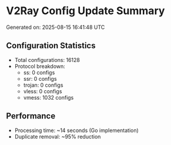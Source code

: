 # V2Ray Config Update Summary
Generated on: 2025-08-15 16:41:48 UTC

## Configuration Statistics
- Total configurations: 16128
- Protocol breakdown:
  - ss: 0 configs
  - ssr: 0 configs
  - trojan: 0 configs
  - vless: 0 configs
  - vmess: 1032 configs

## Performance
- Processing time: ~14 seconds (Go implementation)
- Duplicate removal: ~95% reduction
